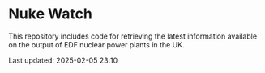 # Nuke Watch

This repository includes code for retrieving the latest information available on the output of EDF nuclear power plants in the UK.

Last updated: 2025-02-05 23:10